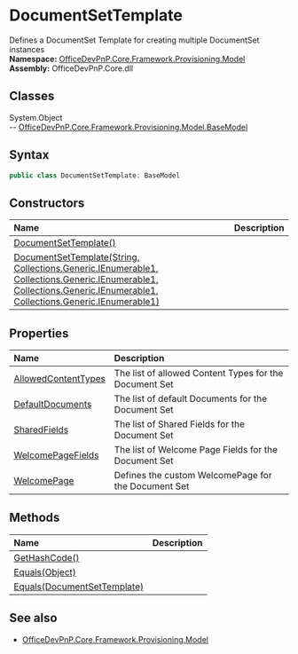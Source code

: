 # DocumentSetTemplate
Defines a DocumentSet Template for creating multiple DocumentSet instances  
**Namespace:** [OfficeDevPnP.Core.Framework.Provisioning.Model](OfficeDevPnP.Core.Framework.Provisioning.Model.md)  
**Assembly:** OfficeDevPnP.Core.dll  
## Classes
System.Object  
-- [OfficeDevPnP.Core.Framework.Provisioning.Model.BaseModel](OfficeDevPnP.Core.Framework.Provisioning.Model.BaseModel.md)
## Syntax
```C#
public class DocumentSetTemplate: BaseModel
```
## Constructors
|**Name**|**Description**|
|:-----|:-----|
| [DocumentSetTemplate()](DocumentSetTemplateconstructor1details.md) | 
| [DocumentSetTemplate(String, Collections.Generic.IEnumerable1<String>, Collections.Generic.IEnumerable1<DefaultDocument>, Collections.Generic.IEnumerable1<Guid>, Collections.Generic.IEnumerable1<Guid>)](DocumentSetTemplateconstructor1details.md) | 
## Properties
|**Name**|**Description**|
|:-----|:-----|
| [AllowedContentTypes](DocumentSetTemplate.AllowedContentTypes.md) | The list of allowed Content Types for the Document Set
| [DefaultDocuments](DocumentSetTemplate.DefaultDocuments.md) | The list of default Documents for the Document Set
| [SharedFields](DocumentSetTemplate.SharedFields.md) | The list of Shared Fields for the Document Set
| [WelcomePageFields](DocumentSetTemplate.WelcomePageFields.md) | The list of Welcome Page Fields for the Document Set
| [WelcomePage](DocumentSetTemplate.WelcomePage.md) | Defines the custom WelcomePage for the Document Set
## Methods
|**Name**|**Description**|
|:-----|:-----|
| [GetHashCode()](DocumentSetTemplateGetHashCode.md) | 
| [Equals(Object)](DocumentSetTemplateEqualsObject.md) | 
| [Equals(DocumentSetTemplate)](DocumentSetTemplateEqualsDocumentSetTemplate.md) | 
## See also
- [OfficeDevPnP.Core.Framework.Provisioning.Model](OfficeDevPnP.Core.Framework.Provisioning.Model.md)
